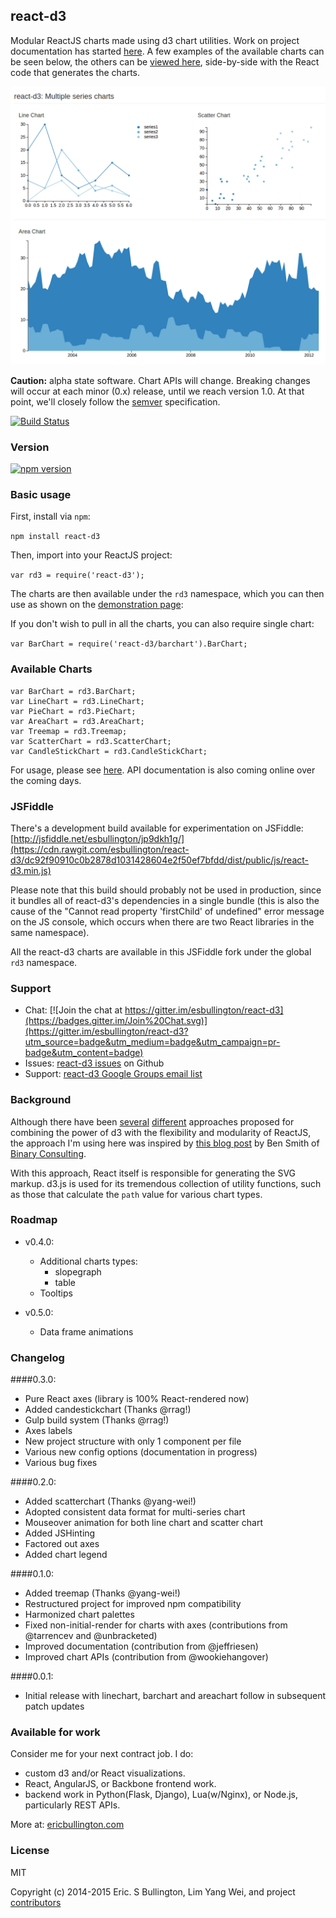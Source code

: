 ## react-d3
Modular ReactJS charts made using d3 chart utilities. Work on project documentation has started [here](https://github.com/esbullington/react-d3/wiki). A few examples of the available charts can be seen below, the others can be [viewed here](http://esbullington.github.io/react-d3-website), side-by-side with the React code that generates the charts.

![react-d3 chart images](https://raw.githubusercontent.com/esbullington/react-d3-website/gh-pages/img/multiseries.png)

**Caution:**  alpha state software. Chart APIs will change. Breaking changes will occur at each minor (0.x) release, until we reach version 1.0.  At that point, we'll closely follow the [semver](http://semver.org/) specification.

[![Build Status](https://travis-ci.org/esbullington/react-d3.svg?branch=master)](https://travis-ci.org/esbullington/react-d3)

### Version
[![npm version](https://badge.fury.io/js/react-d3.png)](https://www.npmjs.com/package/react-d3)

### Basic usage

First, install via `npm`:

`npm install react-d3`

Then, import into your ReactJS project:

`var rd3 = require('react-d3');`

The charts are then available under the `rd3` namespace, which you can then use as shown on the [demonstration page](http://esbullington.github.io/react-d3-website/):

If you don't wish to pull in all the charts, you can also require single chart:

`var BarChart = require('react-d3/barchart').BarChart;`

### Available Charts

```
var BarChart = rd3.BarChart;
var LineChart = rd3.LineChart;
var PieChart = rd3.PieChart;
var AreaChart = rd3.AreaChart;
var Treemap = rd3.Treemap;
var ScatterChart = rd3.ScatterChart;
var CandleStickChart = rd3.CandleStickChart;
```

For usage, please see [here](http://esbullington.github.io/react-d3-website).  API documentation is also coming online over the coming days.

### JSFiddle
There's a development build available for experimentation on JSFiddle: [http://jsfiddle.net/esbullington/jp9dkh1g/](https://cdn.rawgit.com/esbullington/react-d3/dc92f90910c0b2878d1031428604e2f50ef7bfdd/dist/public/js/react-d3.min.js)

Please note that this build should probably not be used in production, since it bundles all of react-d3's dependencies in a single bundle (this is also the cause of the "Cannot read property 'firstChild' of undefined" error message on the JS console, which occurs when there are two React libraries in the same namespace).

All the react-d3 charts are available in this JSFiddle fork under the global `rd3` namespace.

### Support

* Chat: [![Join the chat at https://gitter.im/esbullington/react-d3](https://badges.gitter.im/Join%20Chat.svg)](https://gitter.im/esbullington/react-d3?utm_source=badge&utm_medium=badge&utm_campaign=pr-badge&utm_content=badge)
* Issues: [react-d3 issues](https://github.com/esbullington/react-d3/issues) on Github
* Support: [react-d3 Google Groups email list](https://groups.google.com/forum/#!forum/react-d3)

### Background
Although there have been [several](http://nicolashery.com/integrating-d3js-visualizations-in-a-react-app/) [different](http://bl.ocks.org/milroc/d22bbf92231876505e5d) approaches proposed for combining the power of d3 with the flexibility and modularity of ReactJS, the approach I'm using here was inspired by [this blog post](http://10consulting.com/2014/02/19/d3-plus-reactjs-for-charting/) by Ben Smith of [Binary Consulting](http://10consulting.com/).

With this approach, React itself is responsible for generating the SVG markup.  d3.js is used for its tremendous collection of utility functions, such as those that calculate the `path` value for various chart types.

### Roadmap

* v0.4.0:
  * Additional charts types:
    - slopegraph
    - table
  * Tooltips

* v0.5.0:
  * Data frame animations

### Changelog

####0.3.0:
- Pure React axes (library is 100% React-rendered now)
- Added candestickchart (Thanks @rrag!)
- Gulp build system (Thanks @rrag!)
- Axes labels
- New project structure with only 1 component per file
- Various new config options (documentation in progress)
- Various bug fixes

####0.2.0:
- Added scatterchart (Thanks @yang-wei!)
- Adopted consistent data format for multi-series chart
- Mouseover animation for both line chart and scatter chart
- Added JSHinting
- Factored out axes
- Added chart legend

####0.1.0:
- Added treemap (Thanks @yang-wei!)
- Restructured project for improved npm compatibility
- Harmonized chart palettes
- Fixed non-initial-render for charts with axes (contributions from @tarrencev and @unbracketed)
- Improved documentation (contribution from @jeffriesen)
- Improved chart APIs (contribution from @wookiehangover)

####0.0.1:
- Initial release with linechart, barchart and areachart follow in subsequent patch updates

### Available for work
Consider me for your next contract job.  I do:
* custom d3 and/or React visualizations.
* React, AngularJS, or Backbone frontend work.
* backend work in Python(Flask, Django), Lua(w/Nginx), or Node.js, particularly REST APIs.

More at: [ericbullington.com](https://ericbullington.com)

### License
MIT

Copyright (c) 2014-2015 Eric. S Bullington, Lim Yang Wei, and project [contributors](https://github.com/esbullington/react-d3/graphs/contributors)
